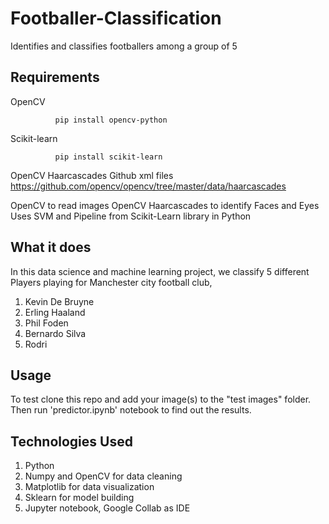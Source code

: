 # Footballer-Classification
Identifies and classifies footballers among a group of 5

## Requirements
OpenCV

              pip install opencv-python
Scikit-learn
    
              pip install scikit-learn

OpenCV Haarcascades Github xml files
https://github.com/opencv/opencv/tree/master/data/haarcascades
              

OpenCV to read images
OpenCV Haarcascades to identify Faces and Eyes
Uses SVM and Pipeline from Scikit-Learn library in Python

## What it does
In this data science and machine learning project, we classify 5 different Players playing for Manchester city football club,

1) Kevin De Bruyne
2) Erling Haaland
3) Phil Foden
4) Bernardo Silva
5) Rodri


## Usage
To test clone this repo and add your image(s) to the "test images" folder. 
Then run 'predictor.ipynb' notebook to find out the results.

## Technologies Used

1. Python
2. Numpy and OpenCV for data cleaning
3. Matplotlib for data visualization
4. Sklearn for model building
5. Jupyter notebook, Google Collab as IDE
